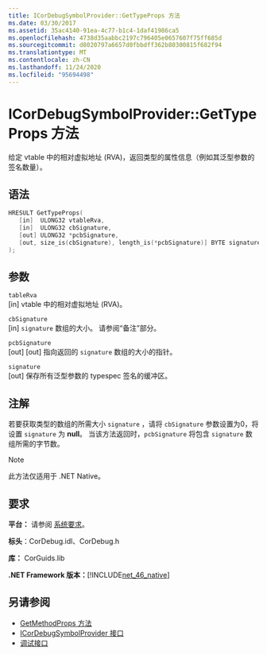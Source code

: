 ```yaml
---
title: ICorDebugSymbolProvider::GetTypeProps 方法
ms.date: 03/30/2017
ms.assetid: 35ac4140-91ea-4c77-b1c4-1daf41986ca5
ms.openlocfilehash: 4738d35aabbc2197c796405e0657607f75ff685d
ms.sourcegitcommit: d8020797a6657d0fbbdff362b80300815f682f94
ms.translationtype: MT
ms.contentlocale: zh-CN
ms.lasthandoff: 11/24/2020
ms.locfileid: "95694498"
---
```

# <a name="icordebugsymbolprovidergettypeprops-method"></a>ICorDebugSymbolProvider::GetTypeProps 方法

给定 vtable 中的相对虚拟地址 (RVA)，返回类型的属性信息（例如其泛型参数的签名数量）。  
  
## <a name="syntax"></a>语法  
  
```cpp  
HRESULT GetTypeProps(  
   [in]  ULONG32 vtableRva,  
   [in]  ULONG32 cbSignature,  
   [out] ULONG32 *pcbSignature,  
   [out, size_is(cbSignature), length_is(*pcbSignature)] BYTE signature[]  
);  
```  
  
## <a name="parameters"></a>参数  

 `tableRva`  
 [in] vtable 中的相对虚拟地址 (RVA)。  
  
 `cbSignature`  
 [in] `signature` 数组的大小。 请参阅“备注”部分。  
  
 `pcbSignature`  
 [out] [out] 指向返回的 `signature` 数组的大小的指针。  
  
 `signature`  
 [out] 保存所有泛型参数的 typespec 签名的缓冲区。  
  
## <a name="remarks"></a>注解  

 若要获取类型的数组的所需大小 `signature` ，请将 `cbSignature` 参数设置为0，将设置 `signature` 为 **null**。 当该方法返回时，`pcbSignature` 将包含 `signature` 数组所需的字节数。  
  
> [!NOTE]
> 此方法仅适用于 .NET Native。  
  
## <a name="requirements"></a>要求  

 **平台：** 请参阅 [系统要求](../../get-started/system-requirements.md)。  
  
 **标头**：CorDebug.idl、CorDebug.h  
  
 **库：** CorGuids.lib  
  
 **.NET Framework 版本：**[!INCLUDE[net_46_native](../../../../includes/net-46-native-md.md)]  
  
## <a name="see-also"></a>另请参阅

- [GetMethodProps 方法](icordebugsymbolprovider-getmethodprops-method.md)
- [ICorDebugSymbolProvider 接口](icordebugsymbolprovider-interface.md)
- [调试接口](debugging-interfaces.md)

